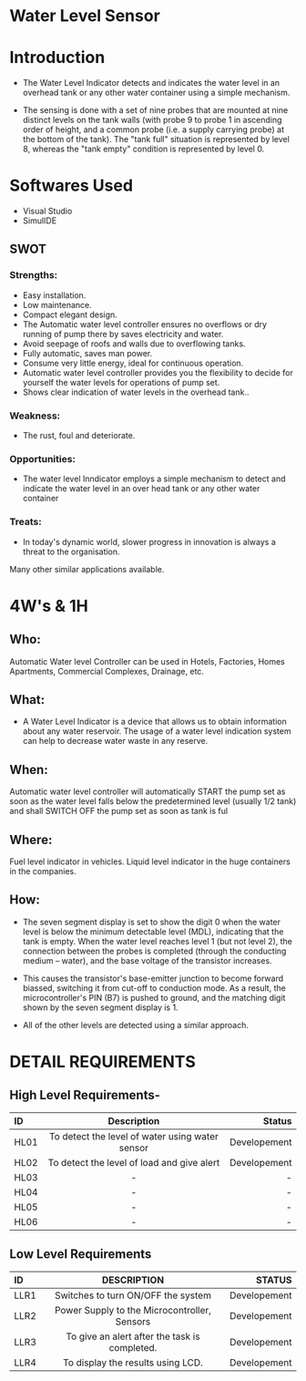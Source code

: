 # Water Level Sensor

# Introduction
* The Water Level Indicator detects and indicates the water level in an overhead tank or any other water container using a simple mechanism.

* The sensing is done with a set of nine probes that are mounted at nine distinct levels on the tank walls (with probe 9 to probe 1 in ascending order of height, and a common probe (i.e. a supply carrying probe) at the bottom of the tank). The "tank full" situation is represented by level 8, whereas the "tank empty" condition is represented by level 0.


# Softwares Used
* Visual Studio
* SimulIDE



## SWOT
### Strengths:
* Easy installation.
* Low maintenance.
* Compact elegant design.
* The Automatic water level controller ensures no    overflows or dry running of pump there by saves electricity and water.
* Avoid seepage of roofs and walls due to overflowing tanks.
* Fully automatic, saves man power.
* Consume very little energy, ideal for continuous operation.
* Automatic water level controller provides you the flexibility to decide for yourself the water levels for operations of pump set.
* Shows clear indication of water levels in the overhead tank..

### Weakness:
* The rust, foul and deteriorate.
 

### Opportunities: 
* The water level Inndicator employs a simple mechanism to
detect and indicate the water level in an over head tank or any
other water container



### Treats: 
* In today's dynamic world, slower progress in innovation is always a threat to the organisation.

Many other similar applications available.

# 4W's & 1H
## Who:
Automatic Water level Controller can be used in Hotels, Factories, Homes Apartments, Commercial Complexes, Drainage, etc.

## What:
* A Water Level Indicator is a device that allows us to obtain information about any water reservoir. The usage of a water level indication system can help to decrease water waste in any reserve.


## When:
Automatic water level controller will automatically START the pump set as soon as the water level falls below the predetermined level (usually 1/2 tank) and shall SWITCH OFF the pump set as soon as tank is ful


## Where:
Fuel level indicator in vehicles.
Liquid level indicator in the huge containers in the companies.


## How:
* The seven segment display is set to show the digit 0 when the water level is below the minimum detectable level (MDL), indicating that the tank is empty. When the water level reaches level 1 (but not level 2), the connection between the probes is completed (through the conducting medium – water), and the base voltage of the transistor increases.


* This causes the transistor's base-emitter junction to become forward biassed, switching it from cut-off to conduction mode. As a result, the microcontroller's PIN (B7) is pushed to ground, and the matching digit shown by the seven segment display is 1.



* All of the other levels are detected using a similar approach.


# DETAIL REQUIREMENTS
## High Level Requirements-
|ID	        | Description	                                |Status
| :---         |     :---:      |          ---: |
|HL01	|To detect the level of water using water sensor	    |Developement|
|HL02	|To detect the level of load and give alert	    |Developement|
|HL03	|-	    |-|
|HL04	|-	    |-|
|HL05	|-	    |-|
|HL06	|-	    |-|
## Low Level Requirements

| ID	       | DESCRIPTION    | STATUS        |
| :---         |     :---:      |          ---: |
|LLR1	       | Switches to turn ON/OFF the system   |Developement    |
|LLR2	       |Power Supply to the Microcontroller, Sensors    | Developement  |
|LLR3	       |  To give an alert after the task is completed.	   |Developement   |
|LLR4	       | To display the results using LCD.    |Developement  |